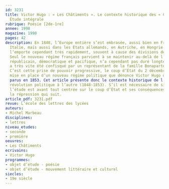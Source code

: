 ```yaml
---
id: 3231
title: Victor Hugo : « Les Châtiments ». Le contexte historique des « Châtiments ».
  Étude intégrale 
rubrique: Poésie [2de-1re]
annee: 1998
magazine: 1998
pages: 42
description: En 1848, l’Europe entière s’est embrasée, aussi bien en France, qu’en
  Italie, mais aussi dans les États allemands, en Autriche, en Hongrie... La réaction
  l’emporte cependant très rapidement, souvent à cause des divisions des révolutionnaires.
  Seul le nouveau régime français parvient à se maintenir au-delà de l’année. Ce régime
  républicain, démocratique et pacifique, n’a cependant pas duré longtemps. Le pouvoir
  a très vite été confisqué par un représentant de la famille Bonaparte, Louis-Napoléon.
  C’est cette prise de pouvoir progressive, le coup d’État du 2 décembre 1851 et la
  mise en place d’un nouveau régime politique que dénonce Victor Hugo dans « Les Châtiments »,
  parus en 1853. Cet article présente donc le contexte historique de l’œuvre : d’une
  révolution politique à l’autre (1848-1853). S’il est nécessaire de situer la IIe République,
  l’étude est avant tout centrée sur le coup d’État et ses conséquences, notamment
  la répression qui suit.
article_pdf: 3231.pdf
revue: L’école des lettres des lycées
auteurs:
- Michel Marbeau
disciplines:
- lettres
niveau_etudes:
- seconde
- première
oeuvres:
- Les Châtiments
ecrivains:
- Victor Hugo
programmes:
- objet d’étude - poésie
- objet d’étude - mouvement littéraire et culturel
siecles:
- 19e siècle
---
```


